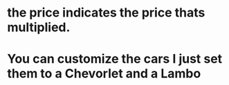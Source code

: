 # the price indicates the price thats multiplied.

# You can customize the cars I just set them to a Chevorlet and a Lambo
